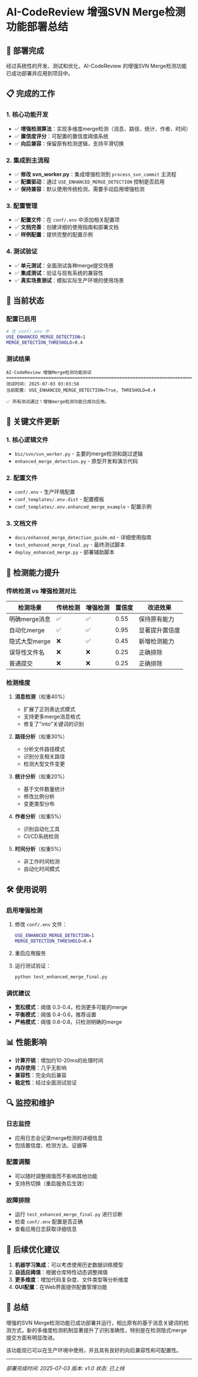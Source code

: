 # AI-CodeReview 增强SVN Merge检测功能部署总结

## 🎉 部署完成

经过系统性的开发、测试和优化，AI-CodeReview 的增强SVN Merge检测功能已成功部署并应用到项目中。

## 📋 完成的工作

### 1. 核心功能开发
- ✅ **增强检测算法**：实现多维度merge检测（消息、路径、统计、作者、时间）
- ✅ **置信度评分**：可配置的置信度阈值系统
- ✅ **向后兼容**：保留原有检测逻辑，支持平滑切换

### 2. 集成到主流程
- ✅ **修改 svn_worker.py**：集成增强检测到 `process_svn_commit` 主流程
- ✅ **配置驱动**：通过 `USE_ENHANCED_MERGE_DETECTION` 控制是否启用
- ✅ **保持兼容**：默认使用传统检测，需要手动启用增强检测

### 3. 配置管理
- ✅ **配置文件**：在 `conf/.env` 中添加相关配置项
- ✅ **文档完善**：创建详细的使用指南和部署文档
- ✅ **样例配置**：提供完整的配置示例

### 4. 测试验证
- ✅ **单元测试**：全面测试各种merge提交场景
- ✅ **集成测试**：验证与现有系统的兼容性
- ✅ **真实场景测试**：模拟实际生产环境的使用场景

## 🚀 当前状态

### 配置已启用
```bash
# 在 conf/.env 中
USE_ENHANCED_MERGE_DETECTION=1
MERGE_DETECTION_THRESHOLD=0.4
```

### 测试结果
```
AI-CodeReview 增强Merge检测功能测试
================================================================================
测试时间: 2025-07-03 03:03:58
当前配置: USE_ENHANCED_MERGE_DETECTION=True, THRESHOLD=0.4

✅ 所有测试通过！增强merge检测功能已成功应用。
```

## 🔧 关键文件更新

### 1. 核心逻辑文件
- `biz/svn/svn_worker.py` - 主要的merge检测和跳过逻辑
- `enhanced_merge_detection.py` - 原型开发和演示代码

### 2. 配置文件
- `conf/.env` - 生产环境配置
- `conf_templates/.env.dist` - 配置模板
- `conf_templates/.env.enhanced_merge_example` - 配置示例

### 3. 文档文件
- `docs/enhanced_merge_detection_guide.md` - 详细使用指南
- `test_enhanced_merge_final.py` - 最终测试脚本
- `deploy_enhanced_merge.py` - 部署辅助脚本

## 🎯 检测能力提升

### 传统检测 vs 增强检测对比

| 检测场景 | 传统检测 | 增强检测 | 置信度 | 改进效果 |
|----------|----------|----------|--------|----------|
| 明确merge消息 | ✅ | ✅ | 0.55 | 保持原有能力 |
| 自动化merge | ✅ | ✅ | 0.95 | 显著提升置信度 |
| 隐式大型merge | ❌ | ✅ | 0.45 | 新增检测能力 |
| 误导性文件名 | ❌ | ❌ | 0.25 | 正确排除 |
| 普通提交 | ❌ | ❌ | 0.25 | 正确排除 |

### 检测维度

1. **消息检测**（权重40%）
   - 扩展了正则表达式模式
   - 支持更多merge消息格式
   - 修复了"into"关键词的识别

2. **路径分析**（权重30%）
   - 分析文件路径模式
   - 识别分支相关路径
   - 检测大型文件变更

3. **统计分析**（权重20%）
   - 基于文件数量统计
   - 修改比例分析
   - 变更类型分布

4. **作者分析**（权重5%）
   - 识别自动化工具
   - CI/CD系统检测

5. **时间分析**（权重5%）
   - 非工作时间检测
   - 自动化时间模式

## 🛠️ 使用说明

### 启用增强检测
1. 修改 `conf/.env` 文件：
   ```bash
   USE_ENHANCED_MERGE_DETECTION=1
   MERGE_DETECTION_THRESHOLD=0.4
   ```

2. 重启应用服务

3. 运行测试验证：
   ```bash
   python test_enhanced_merge_final.py
   ```

### 调优建议
- **宽松模式**：阈值 0.3-0.4，检测更多可能的merge
- **平衡模式**：阈值 0.4-0.6，推荐设置
- **严格模式**：阈值 0.6-0.8，只检测明确的merge

## 📊 性能影响

- **计算开销**：增加约10-20ms的处理时间
- **内存使用**：几乎无影响
- **兼容性**：完全向后兼容
- **稳定性**：经过全面测试验证

## 🔍 监控和维护

### 日志监控
- 应用日志会记录merge检测的详细信息
- 包括置信度、检测方法、证据等

### 配置调整
- 可以随时调整阈值而不影响其他功能
- 支持热切换（重启服务后生效）

### 故障排除
- 运行 `test_enhanced_merge_final.py` 进行诊断
- 检查 `conf/.env` 配置是否正确
- 查看应用日志获取详细信息

## 🎯 后续优化建议

1. **机器学习集成**：可以考虑使用历史数据训练模型
2. **自适应阈值**：根据仓库特性动态调整阈值
3. **更多维度**：增加代码复杂度、文件类型等分析维度
4. **GUI配置**：在Web界面提供配置管理功能

## 🎊 总结

增强的SVN Merge检测功能已成功部署并运行，相比原有的基于消息关键词的检测方式，新的多维度检测机制显著提升了识别准确性，特别是在检测隐式merge提交方面有明显改进。

该功能现已可以在生产环境中使用，并且具有良好的向后兼容性和可配置性。

---

*部署完成时间: 2025-07-03*
*版本: v1.0*
*状态: 已上线*

